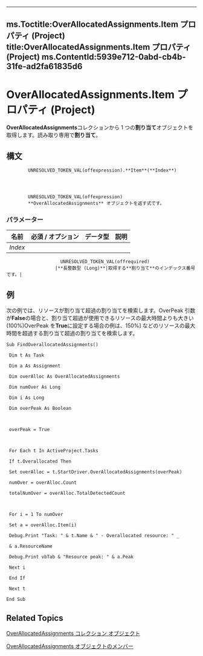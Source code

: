 

---
ms.Toctitle:OverAllocatedAssignments.Item プロパティ (Project)
title:OverAllocatedAssignments.Item プロパティ (Project)
ms.ContentId:5939e712-0abd-cb4b-31fe-ad2fa61835d6
---
# OverAllocatedAssignments.Item プロパティ (Project)




**OverAllocatedAssignments**コレクションから 1 つの**割り当て**オブジェクトを取得します。読み取り専用で**割り当て**。

## 構文

            UNRESOLVED_TOKEN_VAL(offexpression).**Item**(**Index**)




            UNRESOLVED_TOKEN_VAL(offexpression)
            **OverAllocatedAssignments** オブジェクトを返す式です。

### パラメーター

|**名前**|**必須 / オプション**|**データ型**|**説明**|
|---|---|---|---|
|*Index*|
                        UNRESOLVED_TOKEN_VAL(offrequired)
                      |**長整数型 (Long)**|取得する**割り当て**のインデックス番号です。|





## 例
次の例では、リソースが割り当て超過の割り当てを検索します。OverPeak 引数が**False**の場合と、割り当て超過が使用できるリソースの最大時間よりも大きい (100%)OverPeak を**True**に設定する場合の例は、150%] などのリソースの最大時間を超過する割り当て超過の割り当てを検索します。

```vba
Sub FindOverallocatedAssignments() 

 Dim t As Task 

 Dim a As Assignment 

 Dim overAlloc As OverAllocatedAssignments 

 Dim numOver As Long 

 Dim i As Long 

 Dim overPeak As Boolean 

 

 overPeak = True 

 

 For Each t In ActiveProject.Tasks 

 If t.Overallocated Then 

 Set overAlloc = t.StartDriver.OverAllocatedAssignments(overPeak) 

 numOver = overAlloc.Count 

 totalNumOver = overAlloc.TotalDetectedCount 

 

 For i = 1 To numOver 

 Set a = overAlloc.Item(i) 

 Debug.Print "Task: " & t.Name & " - Overallocated resource: " _ 

 & a.ResourceName 

 Debug.Print vbTab & "Resource peak: " & a.Peak 

 Next i 

 End If 

 Next t 

End Sub
```




## Related Topics

[OverAllocatedAssignments コレクション オブジェクト](b2856ebf-cff2-04a6-53c9-123de09f2a3b.md)

[OverAllocatedAssignments オブジェクトのメンバー](80ede7eb-20fc-2637-6d2a-636904ee5e79.md)




